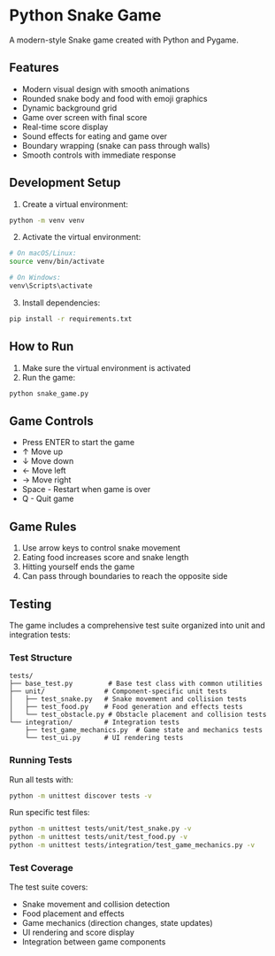 # Python Snake Game

A modern-style Snake game created with Python and Pygame.

## Features

- Modern visual design with smooth animations
- Rounded snake body and food with emoji graphics
- Dynamic background grid
- Game over screen with final score
- Real-time score display
- Sound effects for eating and game over
- Boundary wrapping (snake can pass through walls)
- Smooth controls with immediate response

## Development Setup

1. Create a virtual environment:
```bash
python -m venv venv
```

2. Activate the virtual environment:
```bash
# On macOS/Linux:
source venv/bin/activate

# On Windows:
venv\Scripts\activate
```

3. Install dependencies:
```bash
pip install -r requirements.txt
```

## How to Run

1. Make sure the virtual environment is activated
2. Run the game:
```bash
python snake_game.py
```

## Game Controls

- Press ENTER to start the game
- ↑ Move up
- ↓ Move down
- ← Move left
- → Move right
- Space - Restart when game is over
- Q - Quit game

## Game Rules

1. Use arrow keys to control snake movement
2. Eating food increases score and snake length
3. Hitting yourself ends the game
4. Can pass through boundaries to reach the opposite side

## Testing

The game includes a comprehensive test suite organized into unit and integration tests:

### Test Structure
```
tests/
├── base_test.py         # Base test class with common utilities
├── unit/               # Component-specific unit tests
│   ├── test_snake.py   # Snake movement and collision tests
│   ├── test_food.py    # Food generation and effects tests
│   └── test_obstacle.py # Obstacle placement and collision tests
└── integration/        # Integration tests
    ├── test_game_mechanics.py  # Game state and mechanics tests
    └── test_ui.py      # UI rendering tests
```

### Running Tests

Run all tests with:
```bash
python -m unittest discover tests -v
```

Run specific test files:
```bash
python -m unittest tests/unit/test_snake.py -v
python -m unittest tests/unit/test_food.py -v
python -m unittest tests/integration/test_game_mechanics.py -v
```

### Test Coverage

The test suite covers:
- Snake movement and collision detection
- Food placement and effects
- Game mechanics (direction changes, state updates)
- UI rendering and score display
- Integration between game components
